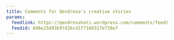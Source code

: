 ```yaml
---
title: Comments for Qendresa's creative stories
params:
  feedlink: https://qendresahoti.wordpress.com/comments/feed/
  feedid: 696e25d93b97d26cd1f7169317e738e7
---
```

